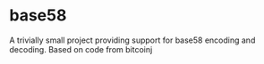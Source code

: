# base58
A trivially small project providing support for base58 encoding and decoding. Based on code from bitcoinj
